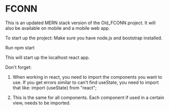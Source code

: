 # FCONN
This is an updated MERN stack version of the Old_FCONN project. It will also be available on mobile and a mobile web app.

To start up the project:
Make sure you have node.js and bootstrap installed.

Run 
    npm start 

This will start up the localhost react app.

Don't forget:
1. When working in react, you need to import the components you want to use. If you get errors similar to can't find useState, you need to import that like:
    import {useState} from "react";

2. This is the same for all components. Each component if used in a certain view, needs to be imported.
